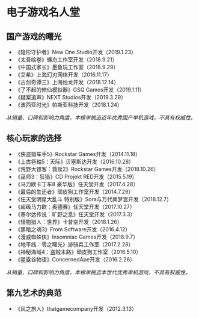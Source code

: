 
# 电子游戏名人堂
## 国产游戏的曙光

* 《隐形守护者》New One Studio开发（2019.1.23）
* 《太吾绘卷》螺舟工作室开发（2018.9.21）
* 《中国式家长》墨鱼玩工作室（2018.9.29）
* 《艾希》上海幻刃网络开发（2016.11.17）
* 《古剑奇谭三》上海烛龙开发（2018.12.14）
* 《了不起的修仙模拟器》GSQ Games开发（2019.1.11）
* 《疑案追声》NEXT Studios开发（2019.3.29）
* 《波西亚时光》帕斯亚科技开发（2018.1.24）

*从销量、口碑和影响力角度，本榜单挑选近年优秀国产单机游戏，不具有权威性。*


## 核心玩家的选择

* 《侠盗猎车手5》Rockstar Games开发（2014.11.18）
* 《上古卷轴5：天际》贝塞斯达开发（2016.10.28）
* 《荒野大镖客：救赎2》Rockstar Games开发（2018.10.26）
* 《巫师3：狂猎》CD Projekt RED开发（2015.5.19）
* 《马力欧卡丁车8 豪华版》任天堂开发（2017.4.28）
* 《最后的生还者》顽皮狗工作室开发（2014.7.29）
* 《任天堂明星大乱斗 特别版》Sora与万代南梦宫开发（2018.12.7）
* 《超级马力欧：奥德赛》任天堂开发（2017.10.27）
* 《塞尔达传说：旷野之息》任天堂开发（2017.3.3）
* 《怪物猎人：世界》卡普空开发（2018.1.26）
* 《黑暗之魂3》From Software开发（2016.4.12）
* 《漫威蜘蛛侠》Insomniac Games开发（2018.9.7）
* 《地平线：零之曙光》游骑兵工作室（2017.2.28）
* 《神秘海域4：盗贼末路》顽皮狗工作室（2016.5.10）
* 《星露谷物语》ConcernedApe开发（2016.2.26）

*从销量、口碑和影响力角度，本榜单挑选本世代优秀单机游戏，不具有权威性。*


## 第九艺术的典范

* 《风之旅人》thatgamecompany开发（2012.3.13）